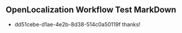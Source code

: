 ## OpenLocalization Workflow Test MarkDown
* dd51cebe-d1ae-4e2b-8d38-514c0a50119f thanks!

<!--HONumber=Sep16_HO1-->


